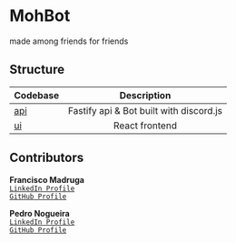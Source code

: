 # MohBot

made among friends for friends

## Structure

| Codebase   |               Description               |
| :--------- | :-------------------------------------: |
| [api](api) | Fastify api & Bot built with discord.js |
| [ui](ui)   |             React frontend              |

## Contributors

**Francisco Madruga** <br>
[`LinkedIn Profile`](https://www.linkedin.com/in/francisco-madruga-0694971b4)
<br> [`GitHub Profile`](https://github.com/F-Madruga) <br>

**Pedro Nogueira** <br>
[`LinkedIn Profile`](https://www.linkedin.com/in/pedroinogueira/) <br>
[`GitHub Profile`](https://github.com/Pedro-No) <br>

